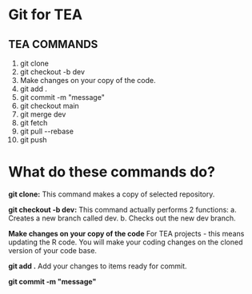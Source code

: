 # Git for TEA
## TEA COMMANDS

1. git clone
2. git checkout -b dev
3. Make changes on your copy of the code.
4. git add .
5. git commit -m "message"
6. git checkout main
7. git merge dev
8. git fetch
9. git pull --rebase
10. git push

# What do these commands do?

**git clone:** This command makes a copy of selected repository.  

**git checkout -b dev:** This command actually performs 2 functions:
a. Creates a new branch called dev.
b. Checks out the new dev branch.

**Make changes on your copy of the code** For TEA projects - this means updating the R code.  You will make your coding changes on the cloned version of your code base.

**git add .** Add your changes to items ready for commit.

**git commit -m "message"**
